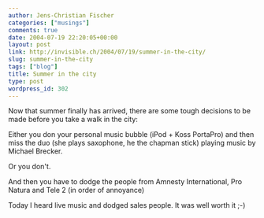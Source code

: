 ```yaml
---
author: Jens-Christian Fischer
categories: ["musings"]
comments: true
date: 2004-07-19 22:20:05+00:00
layout: post
link: http://invisible.ch/2004/07/19/summer-in-the-city/
slug: summer-in-the-city
tags: ["blog"]
title: Summer in the city
type: post
wordpress_id: 302
---
```


Now that summer finally has arrived, there are some tough decisions to be made before you take a walk in the city:

Either you don your personal music bubble (iPod + Koss PortaPro) and then miss the duo (she plays saxophone, he the chapman stick) playing music by Michael Brecker.

Or you don't. 

And then you have to dodge the people from Amnesty International, Pro Natura and Tele 2 (in order of annoyance)

Today I heard live music and dodged sales people. It was well worth it ;-)
